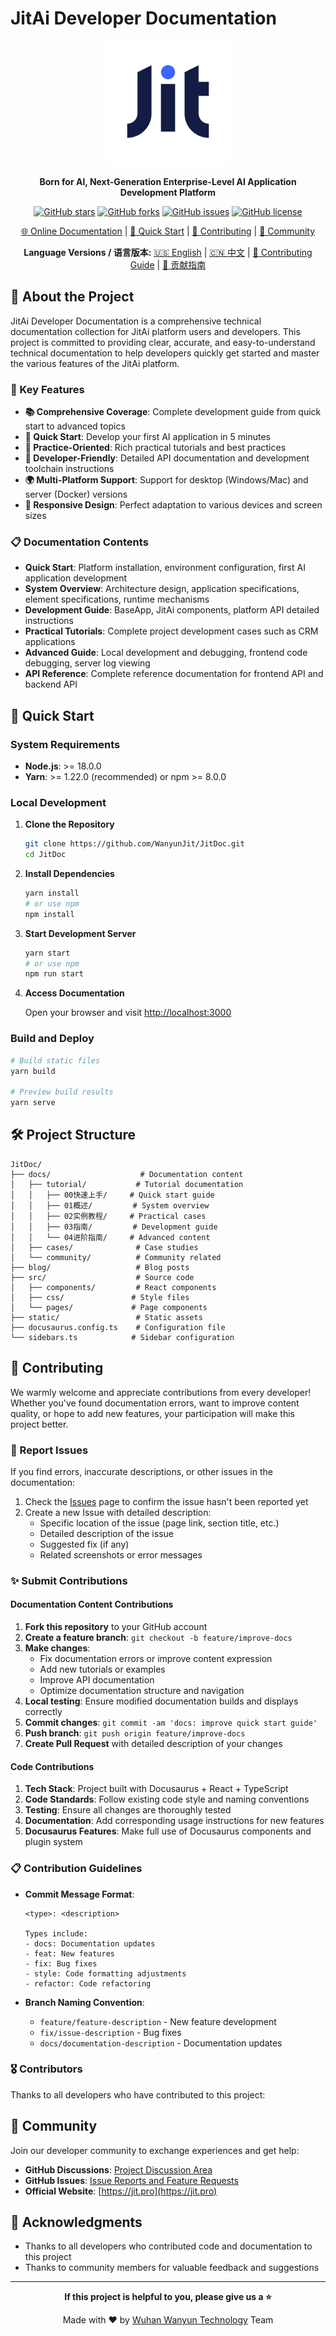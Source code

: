 # JitAi Developer Documentation

<div align="center">

<img src="static/img/jit.png" alt="JitAi Logo" width="200" />

**Born for AI, Next-Generation Enterprise-Level AI Application Development Platform**

[![GitHub stars](https://img.shields.io/github/stars/WanyunJit/JitDoc?style=social)](https://github.com/WanyunJit/JitDoc/stargazers)
[![GitHub forks](https://img.shields.io/github/forks/WanyunJit/JitDoc?style=social)](https://github.com/WanyunJit/JitDoc/network/members)
[![GitHub issues](https://img.shields.io/github/issues/WanyunJit/JitDoc)](https://github.com/WanyunJit/JitDoc/issues)
[![GitHub license](https://img.shields.io/github/license/WanyunJit/JitDoc)](https://github.com/WanyunJit/JitDoc/blob/master/LICENSE)

[🌐 Online Documentation](https://developer.jit.pro) | [📖 Quick Start](#quick-start) | [🤝 Contributing](#contributing) | [💬 Community](#community)

**Language Versions / 语言版本:**
[🇺🇸 English](README_EN.md) | [🇨🇳 中文](README.md) | [🤝 Contributing Guide](CONTRIBUTING_EN.md) | [🤝 贡献指南](CONTRIBUTING.md)

</div>

## 📖 About the Project

JitAi Developer Documentation is a comprehensive technical documentation collection for JitAi platform users and developers. This project is committed to providing clear, accurate, and easy-to-understand technical documentation to help developers quickly get started and master the various features of the JitAi platform.

### 🌟 Key Features

- **📚 Comprehensive Coverage**: Complete development guide from quick start to advanced topics
- **🚀 Quick Start**: Develop your first AI application in 5 minutes
- **🎯 Practice-Oriented**: Rich practical tutorials and best practices
- **🔧 Developer-Friendly**: Detailed API documentation and development toolchain instructions
- **🌍 Multi-Platform Support**: Support for desktop (Windows/Mac) and server (Docker) versions
- **📱 Responsive Design**: Perfect adaptation to various devices and screen sizes

### 📋 Documentation Contents

- **Quick Start**: Platform installation, environment configuration, first AI application development
- **System Overview**: Architecture design, application specifications, element specifications, runtime mechanisms
- **Development Guide**: BaseApp, JitAi components, platform API detailed instructions
- **Practical Tutorials**: Complete project development cases such as CRM applications
- **Advanced Guide**: Local development and debugging, frontend code debugging, server log viewing
- **API Reference**: Complete reference documentation for frontend API and backend API

## 🚀 Quick Start

### System Requirements

- **Node.js**: >= 18.0.0
- **Yarn**: >= 1.22.0 (recommended) or npm >= 8.0.0

### Local Development

1. **Clone the Repository**
   ```bash
   git clone https://github.com/WanyunJit/JitDoc.git
   cd JitDoc
   ```

2. **Install Dependencies**
   ```bash
   yarn install
   # or use npm
   npm install
   ```

3. **Start Development Server**
   ```bash
   yarn start
   # or use npm
   npm run start
   ```

4. **Access Documentation**
   
   Open your browser and visit [http://localhost:3000](http://localhost:3000)

### Build and Deploy

```bash
# Build static files
yarn build

# Preview build results
yarn serve
```

## 🛠️ Project Structure

```
JitDoc/
├── docs/                    # Documentation content
│   ├── tutorial/           # Tutorial documentation
│   │   ├── 00快速上手/     # Quick start guide
│   │   ├── 01概述/         # System overview
│   │   ├── 02实例教程/     # Practical cases
│   │   ├── 03指南/         # Development guide
│   │   └── 04进阶指南/     # Advanced content
│   ├── cases/              # Case studies
│   └── community/          # Community related
├── blog/                   # Blog posts
├── src/                    # Source code
│   ├── components/         # React components
│   ├── css/               # Style files
│   └── pages/             # Page components
├── static/                 # Static assets
├── docusaurus.config.ts    # Configuration file
└── sidebars.ts            # Sidebar configuration
```

## 🤝 Contributing

We warmly welcome and appreciate contributions from every developer! Whether you've found documentation errors, want to improve content quality, or hope to add new features, your participation will make this project better.

### 🐛 Report Issues

If you find errors, inaccurate descriptions, or other issues in the documentation:

1. Check the [Issues](https://github.com/WanyunJit/JitDoc/issues) page to confirm the issue hasn't been reported yet
2. Create a new Issue with detailed description:
   - Specific location of the issue (page link, section title, etc.)
   - Detailed description of the issue
   - Suggested fix (if any)
   - Related screenshots or error messages

### ✨ Submit Contributions

#### Documentation Content Contributions

1. **Fork this repository** to your GitHub account
2. **Create a feature branch**: `git checkout -b feature/improve-docs`
3. **Make changes**:
   - Fix documentation errors or improve content expression
   - Add new tutorials or examples
   - Improve API documentation
   - Optimize documentation structure and navigation
4. **Local testing**: Ensure modified documentation builds and displays correctly
5. **Commit changes**: `git commit -am 'docs: improve quick start guide'`
6. **Push branch**: `git push origin feature/improve-docs`
7. **Create Pull Request** with detailed description of your changes

#### Code Contributions

1. **Tech Stack**: Project built with Docusaurus + React + TypeScript
2. **Code Standards**: Follow existing code style and naming conventions
3. **Testing**: Ensure all changes are thoroughly tested
4. **Documentation**: Add corresponding usage instructions for new features
5. **Docusaurus Features**: Make full use of Docusaurus components and plugin system

### 📋 Contribution Guidelines

- **Commit Message Format**: 
  ```
  <type>: <description>
  
  Types include:
  - docs: Documentation updates
  - feat: New features
  - fix: Bug fixes
  - style: Code formatting adjustments
  - refactor: Code refactoring
  ```

- **Branch Naming Convention**:
  - `feature/feature-description` - New feature development
  - `fix/issue-description` - Bug fixes
  - `docs/documentation-description` - Documentation updates

### 🎖️ Contributors

Thanks to all developers who have contributed to this project:

<!-- Contributors list can be added here -->

## 💬 Community

Join our developer community to exchange experiences and get help:

- **GitHub Discussions**: [Project Discussion Area](https://github.com/WanyunJit/JitDoc/discussions)
- **GitHub Issues**: [Issue Reports and Feature Requests](https://github.com/WanyunJit/JitDoc/issues)
- **Official Website**: [https://jit.pro](https://jit.pro)

## 🙏 Acknowledgments

- Thanks to all developers who contributed code and documentation to this project
- Thanks to community members for valuable feedback and suggestions

---

<div align="center">

**If this project is helpful to you, please give us a ⭐**

Made with ❤️ by [Wuhan Wanyun Technology](https://github.com/WanyunJit) Team

</div> 